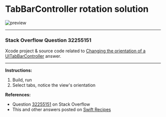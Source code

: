 # TabBarController rotation solution

![preview](https://i.stack.imgur.com/xBK3T.png)

---

### Stack Overflow Question 32255151

Xcode project & source code related to [Changing the orientation of a UITabBarController](https://stackoverflow.com/questions/32255151/tabbarcontroller-rotation-problems/32390717#32390717) answer.

---

**Instructions:**

1. Build, run
2. Select tabs, notice the view's orientation

**References:**

- Question [32255151](https://stackoverflow.com/questions/32255151) on Stack Overflow
- This and other answers posted on [Swift Recipes](http://swiftarchitect.com/recipes/)

